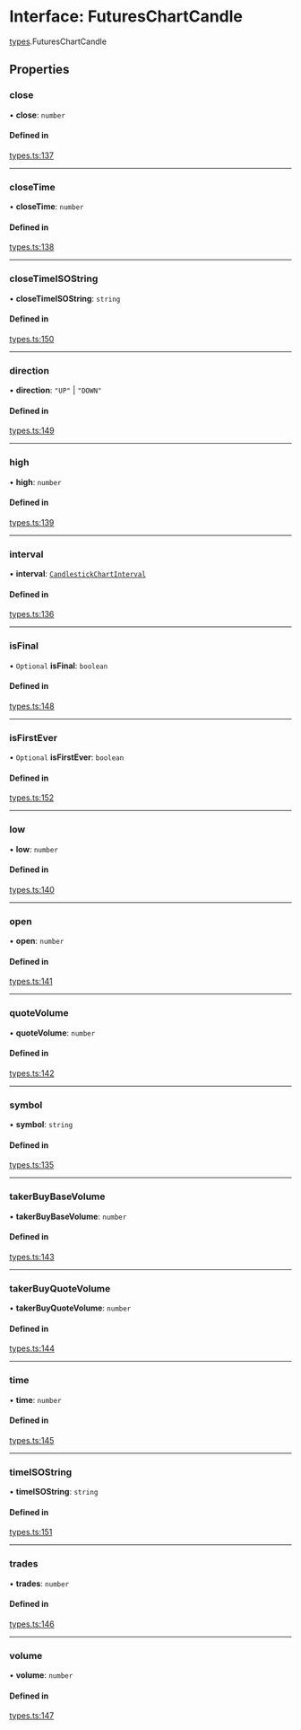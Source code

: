 # Interface: FuturesChartCandle

[types](../modules/types.md).FuturesChartCandle

## Properties

### close

• **close**: `number`

#### Defined in

[types.ts:137](https://github.com/Altamoon/altamoon/blob/f3d1f5e/app/api/types.ts#L137)

___

### closeTime

• **closeTime**: `number`

#### Defined in

[types.ts:138](https://github.com/Altamoon/altamoon/blob/f3d1f5e/app/api/types.ts#L138)

___

### closeTimeISOString

• **closeTimeISOString**: `string`

#### Defined in

[types.ts:150](https://github.com/Altamoon/altamoon/blob/f3d1f5e/app/api/types.ts#L150)

___

### direction

• **direction**: ``"UP"`` \| ``"DOWN"``

#### Defined in

[types.ts:149](https://github.com/Altamoon/altamoon/blob/f3d1f5e/app/api/types.ts#L149)

___

### high

• **high**: `number`

#### Defined in

[types.ts:139](https://github.com/Altamoon/altamoon/blob/f3d1f5e/app/api/types.ts#L139)

___

### interval

• **interval**: [`CandlestickChartInterval`](../modules/types.md#candlestickchartinterval)

#### Defined in

[types.ts:136](https://github.com/Altamoon/altamoon/blob/f3d1f5e/app/api/types.ts#L136)

___

### isFinal

• `Optional` **isFinal**: `boolean`

#### Defined in

[types.ts:148](https://github.com/Altamoon/altamoon/blob/f3d1f5e/app/api/types.ts#L148)

___

### isFirstEver

• `Optional` **isFirstEver**: `boolean`

#### Defined in

[types.ts:152](https://github.com/Altamoon/altamoon/blob/f3d1f5e/app/api/types.ts#L152)

___

### low

• **low**: `number`

#### Defined in

[types.ts:140](https://github.com/Altamoon/altamoon/blob/f3d1f5e/app/api/types.ts#L140)

___

### open

• **open**: `number`

#### Defined in

[types.ts:141](https://github.com/Altamoon/altamoon/blob/f3d1f5e/app/api/types.ts#L141)

___

### quoteVolume

• **quoteVolume**: `number`

#### Defined in

[types.ts:142](https://github.com/Altamoon/altamoon/blob/f3d1f5e/app/api/types.ts#L142)

___

### symbol

• **symbol**: `string`

#### Defined in

[types.ts:135](https://github.com/Altamoon/altamoon/blob/f3d1f5e/app/api/types.ts#L135)

___

### takerBuyBaseVolume

• **takerBuyBaseVolume**: `number`

#### Defined in

[types.ts:143](https://github.com/Altamoon/altamoon/blob/f3d1f5e/app/api/types.ts#L143)

___

### takerBuyQuoteVolume

• **takerBuyQuoteVolume**: `number`

#### Defined in

[types.ts:144](https://github.com/Altamoon/altamoon/blob/f3d1f5e/app/api/types.ts#L144)

___

### time

• **time**: `number`

#### Defined in

[types.ts:145](https://github.com/Altamoon/altamoon/blob/f3d1f5e/app/api/types.ts#L145)

___

### timeISOString

• **timeISOString**: `string`

#### Defined in

[types.ts:151](https://github.com/Altamoon/altamoon/blob/f3d1f5e/app/api/types.ts#L151)

___

### trades

• **trades**: `number`

#### Defined in

[types.ts:146](https://github.com/Altamoon/altamoon/blob/f3d1f5e/app/api/types.ts#L146)

___

### volume

• **volume**: `number`

#### Defined in

[types.ts:147](https://github.com/Altamoon/altamoon/blob/f3d1f5e/app/api/types.ts#L147)
